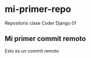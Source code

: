 # mi-primer-repo
Repositorio clase Coder Django 01

## Mi primer commit remoto
Esto es un commit remoto
